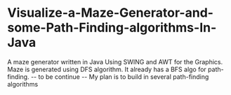# Visualize-a-Maze-Generator-and-some-Path-Finding-algorithms-In-Java
A maze generator written in Java Using SWING and AWT for the Graphics. Maze is generated using DFS algorithm. It already has a BFS algo for path-finding.  -- to be continue --  My plan is to build in several path-finding algorithms
